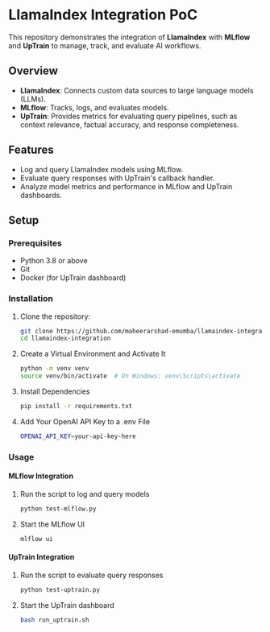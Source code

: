 # LlamaIndex Integration PoC

This repository demonstrates the integration of **LlamaIndex** with **MLflow** and **UpTrain** to manage, track, and evaluate AI workflows.

## Overview
- **LlamaIndex**: Connects custom data sources to large language models (LLMs).
- **MLflow**: Tracks, logs, and evaluates models.
- **UpTrain**: Provides metrics for evaluating query pipelines, such as context relevance, factual accuracy, and response completeness.

## Features
- Log and query LlamaIndex models using MLflow.
- Evaluate query responses with UpTrain's callback handler.
- Analyze model metrics and performance in MLflow and UpTrain dashboards.

## Setup

### Prerequisites
- Python 3.8 or above
- Git
- Docker (for UpTrain dashboard)

### Installation
1. Clone the repository:
   ```bash
   git clone https://github.com/maheerarshad-emumba/llamaindex-integration.git
   cd llamaindex-integration
2. Create a Virtual Environment and Activate It
    ```bash
    python -m venv venv
    source venv/bin/activate  # On Windows: venv\Scripts\activate
3. Install Dependencies
    ```bash
    pip install -r requirements.txt
4. Add Your OpenAI API Key to a .env File
    ```bash
    OPENAI_API_KEY=your-api-key-here

### Usage
#### MLflow Integration
1. Run the script to log and query models
    ```bash
    python test-mlflow.py

2. Start the MLflow UI
    ```bash
    mlflow ui

#### UpTrain Integration
1. Run the script to evaluate query responses
    ```bash
    python test-uptrain.py

2. Start the UpTrain dashboard
    ```bash
    bash run_uptrain.sh
